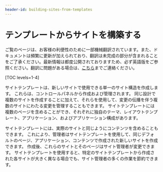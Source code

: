 ```yaml
---
header-id: building-sites-from-templates
---
```


# テンプレートからサイトを構築する

<p class="alert alert-info"><span class="wysiwyg-color-blue120">ご覧のページは、お客様の利便性のために一部機械翻訳されています。また、ドキュメントは頻繁に更新が加えられており、翻訳は未完成の部分が含まれることをご了承ください。最新情報は都度公開されておりますため、必ず英語版をご参照ください。翻訳に問題がある場合は、<a href="mailto:support-content-jp@liferay.com">こちら</a>までご連絡ください。</span></p>

[TOC levels=1-4]

サイトテンプレートは、新しいサイトで使用できる単一のサイト構造を作成します。 これらは、コントロールパネルから作成および管理されます。 同じ設計で複数のサイトを作成することに加えて、それらを使用して、変更の伝播を伴う複数のサイトにわたる変更を管理することもできます。 サイトテンプレートには複数のページを含めることができ、それぞれに独自のテーマ、レイアウトテンプレート、アプリケーション、およびアプリケーション構成があります。

サイトテンプレートには、実際のサイトと同じようにコンテンツを含めることもできます。 これにより、管理者はサイトテンプレートを使用して、同じデフォルトのページ、アプリケーション、コンテンツで作成された新しいサイトを作成できます。 作成後、これらのサイトとそのページはサイト管理者が変更できます。 サイトテンプレートを使用すると、特定のサイトテンプレートから作成された各サイトが大きく異なる場合でも、サイト管理者の多くの作業を節約できます。
